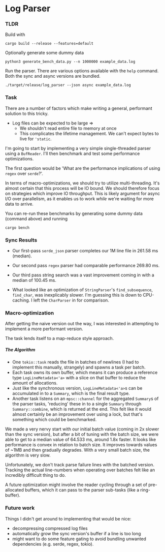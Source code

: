 Log Parser
==========

### TLDR

Build with

```
cargo build --release --features=default
```

Optionally generate some dummy data

```
python3 generate_bench_data.py --n 1000000 example_data.log
```

Run the parser. There are various options available with the `help` command. Both the sync and async versions are
bundled.

```
./target/release/log_parser --json async example_data.log
```

### Task

There are a number of factors which make writing a general, performant solution to this tricky.

- Log files can be expected to be large =>
    - We shouldn't read entire file to memory at once
    - This complicates the lifetime management. We can't expect bytes to live for `'static`.

I'm going to start by implementing a very simple single-threaded parser using a `BufReader`. I'll then benchmark and
test some performance optimizations.

The first question would be 'What are the performance implications of using `regex` over `serde`?'.

In terms of macro-optimizations, we should try to utilize multi-threading. It's almost certain that this process will be
IO bound. We should therefore focus on strategies which improve IO throughput. This is likely argument for async I/O
over parallelism, as it enables us to work _while_ we're waiting for more data to arrive.

You can re-run these benchmarks by generating some dummy data (command above) and running

```
cargo bench
```

### Sync Results

- Our first-pass `serde_json` parser completes our 1M line file in 261.58 ms (median).

- Our second pass `regex` parser had comparable performance 269.80 ms.

- Our third pass string search was a vast improvement coming in with a median of 100.45 ms.

- What looked like an optimization of `StringParser`'s `find_subsequence`, `find_char`, was inexplicably slower. I'm
  guessing this is down to CPU-caching. I left the `CharParser` in for comparison.

### Macro-optimization

After getting the naive version out the way, I was interested in attempting to implement a more performant version.

The task lends itself to a map-reduce style approach.

##### The Algorithm

- One `tokio::task` reads the file in batches of newlines (I had to implement this manually, strangely) and spawns a
  task per batch.
- Each task owns its own buffer, which means it can produce a reference type `LogLineMetadata<'a>` with a slice on that
  buffer to reduce the amount of allocations.
- Just like the synchronous version, `LogLineMetadata<'a>`s can be accumulated in to a `Summary`, which is the final
  result type.
- Another task listens on an `mpsc::channel` for the aggregated `Summary`s of the parser tasks, 'reducing' these in to a
  single `Summary` through `Summary::combine`, which is returned at the end. This felt like it would almost certainly be
  an improvement over using a lock, but that's something which could be benchmarked.

We made a very nervy start with our initial batch value (coming in 2x slower than the sync version), but after a bit of
tuning with the batch size, we were able to get to a median value of 64.533 ms, around 1.8x faster. It looks like
performance is convex in relation to batch size. It improves towards values of ~1MB and then gradually degrades. With a
very small batch size, the algorithm is very slow.

Unfortunately, we don't track parse failure lines with the batched version. Tracking the actual line-numbers when
operating over batches felt like an incredibly difficult thing to do.

A future optimization might involve the reader cycling through a set of pre-allocated buffers, which it can pass to the
parser sub-tasks (like a ring-buffer).

### Future work

Things I didn't get around to implementing that would be nice:

- decompressing compressed log files
- automatically grow the sync version's buffer if a line is too long
- might want to do some feature gating to avoid bundling unwanted dependencies (e.g. serde, regex, tokio).